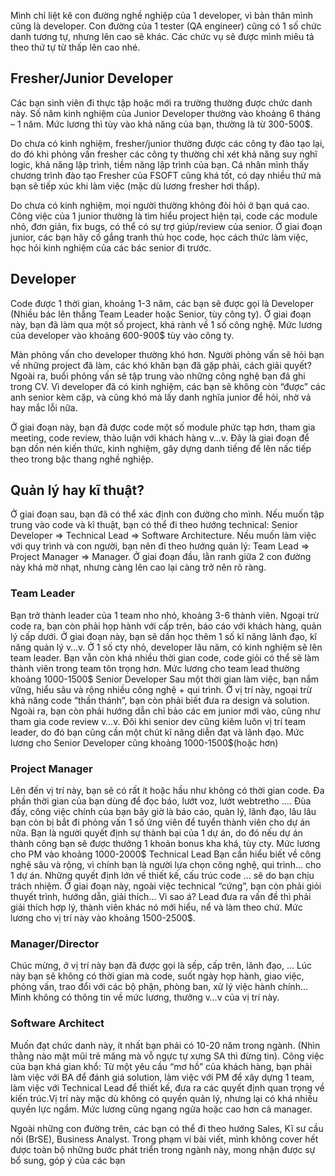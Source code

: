 Mình chỉ liệt kê con đường nghề nghiệp của 1 developer, vì bản thân mình cũng là developer. Con đường của 1 tester (QA engineer) cũng có 1 số chức danh tương tự, nhưng lên cao sẽ khác. Các chức vụ sẽ được mình miêu tả theo thứ tự từ thấp lên cao nhé.

## Fresher/Junior Developer

Các bạn sinh viên đi thực tập hoặc mới ra trường thường được chức danh này. Số năm kinh nghiệm của Junior Developer thường vào khoảng 6 tháng – 1 năm. Mức lương thì tùy vào khả năng của bạn, thường là từ 300-500$.

Do chưa có kinh nghiệm, fresher/junior thường được các công ty đào tạo lại, do đó khi phỏng vấn fresher các công ty thường chỉ xét khả năng suy nghĩ logic, khả năng lập trình, tiềm năng lập trình của bạn. Cá nhân mình thấy chương trình đào tạo Fresher của FSOFT cũng khá tốt, có dạy nhiều thứ mà bạn sẽ tiếp xúc khi làm việc (mặc dù lương fresher hơi thấp).

Do chưa có kinh nghiệm, mọi người thường không đòi hỏi ở bạn quá cao. Công việc của 1 junior thường là tìm hiểu project hiện tại, code các module nhỏ, đơn giản, fix bugs, có thể có sự trợ giúp/review của senior. Ở giai đoạn junior, các bạn hãy cố gắng tranh thủ học code, học cách thức làm việc, học hỏi kinh nghiệm của các bác senior đi trước.

## Developer

Code được 1 thời gian, khoảng 1-3 năm, các bạn sẽ được gọi là Developer (Nhiều bác lên thẳng Team Leader hoặc Senior, tùy công ty). Ở giai đoạn này, bạn đã làm qua một số project, khá rành về 1 số công nghệ. Mức lương của developer vào khoảng 600-900$ tùy vào công ty.

Màn phỏng vấn cho developer thường khó hơn. Người phỏng vấn sẽ hỏi bạn về những project đã làm, các khó khăn bạn đã gặp phải, cách giải quyết? Ngoài ra, buổi phỏng vấn sẽ tập trung vào những công nghệ bạn đã ghi trong CV. Vì developer đã có kinh nghiệm, các bạn sẽ không còn “được” các anh senior kèm cặp, và cũng khó mà lấy danh nghĩa junior để hỏi, nhờ vả hay mắc lỗi nữa.

Ở giai đoạn này, bạn đã được code một số module phức tạp hơn, tham gia meeting, code review, thảo luận với khách hàng v…v. Đây là giai đoạn để bạn dồn nén kiến thức, kinh nghiệm, gây dựng danh tiếng để lên nấc tiếp theo trong bậc thang nghề nghiệp.

## Quản lý hay kĩ thuật?

Ở giai đoạn sau, bạn đã có thể xác định con đường cho mình. Nếu muốn tập trung vào code và kĩ thuật, bạn có thể đi theo hướng technical: Senior Developer => Technical Lead => Software Architecture. Nếu muốn làm việc với quy trình và con người, bạn nên đi theo hướng quản lý: Team Lead => Project Manager => Manager. Ở giai đoạn đầu, lằn ranh giữa 2 con đường này khá mờ nhạt, nhưng càng lên cao lại càng trở nên rõ ràng. 
### Team Leader
Bạn trở thành leader của 1 team nho nhỏ, khoảng 3-6 thành viên. Ngoại trừ code ra, bạn còn phải họp hành với cấp trên, báo cáo với khách hàng, quản lý cấp dưới. Ở giai đoạn này, bạn sẽ dần học thêm 1 số kĩ năng lãnh đạo, kĩ năng quản lý v…v. Ở 1 số cty nhỏ, developer lâu năm, có kinh nghiệm sẽ lên team leader. Bạn vẫn còn khá nhiều thời gian code, code giỏi có thể sẽ làm thành viên trong team tôn trọng hơn. Mức lương cho team lead thường khoảng 1000-1500$	Senior Developer
Sau một thời gian làm việc, bạn nắm vững, hiểu sâu và rộng nhiều công nghệ + qui trình. Ở vị trí này, ngoại trừ khả năng code “thần thánh”, bạn còn phải biết đưa ra design và solution. Ngoài ra, bạn còn phải hướng dẫn chỉ bảo các em junior mới vào, cũng như tham gia code review v…v. Đôi khi senior dev cũng kiêm luôn vị trí team leader, do đó bạn cũng cần một chút kĩ năng diễn đạt và lãnh đạo. Mức lương cho Senior Developer cũng khoảng 1000-1500$(hoặc hơn)
### Project Manager
Lên đến vị trí này, bạn sẽ có rất ít hoặc hầu như không có thời gian code. Đa phần thời gian của bạn dùng để đọc báo, lướt voz, lướt webtretho …. Đùa đấy, công việc chính của bạn bây giờ là báo cáo, quản lý, lãnh đạo, lâu lâu bạn còn bị bắt đi phỏng vấn 1 số ứng viên để tuyển thành viên cho dự án nữa. Bạn là người quyết định sự thành bại của 1 dự án, do đó nếu dự án thành công bạn sẽ được thưởng 1 khoản bonus kha khá, tùy cty. Mức lương cho PM vào khoảng 1000-2000$	Technical Lead
Bạn cần hiểu biết về công nghệ sâu và rộng, vì chính bạn là người lựa chọn công nghệ, qui trình… cho 1 dự án. Những quyết định lớn về thiết kế, cấu trúc code … sẽ do bạn chịu trách nhiệm. Ở giai đoạn này, ngoài việc technical “cứng”, bạn còn phải giỏi thuyết trình, hướng dẫn, giải thích… Vì sao á? Lead đưa ra vấn đề thì phải giải thích hợp lý, thành viên khác nó mới hiểu, nể và làm theo chứ. Mức lương cho vị trí này vào khoảng 1500-2500$.
### Manager/Director
Chúc mừng, ở vị trí này bạn đã được gọi là sếp, cấp trên, lãnh đạo, … Lúc này bạn sẽ không có thời gian mà code, suốt ngày họp hành, giao việc, phỏng vấn, trao đổi với các bộ phận, phòng ban, xử lý việc hành chính… Mình không có thông tin về mức lương, thưởng v…v của vị trí này.
### Software Architect
Muốn đạt chức danh này, ít nhất bạn phải có 10-20 năm trong ngành. (Nhìn thằng nào mặt mũi trẻ măng mà vỗ ngực tự xưng SA thì đừng tin). Công việc của bạn khá gian khổ: Từ một yêu cầu “mơ hồ” của khách hàng, bạn phải làm việc với BA để đánh giá solution, làm việc với PM để xây dựng 1 team, làm việc với Technical Lead để thiết kế, đưa ra các quyết định quan trọng về kiến trúc.Vị trí này mặc dù không có quyền quản lý, nhưng lại có khá nhiều quyền lực ngầm. Mức lương cũng ngang ngửa hoặc cao hơn cả manager.

Ngoài những con đường trên, các bạn có thể đi theo hướng Sales, Kĩ sư cầu nối (BrSE), Business Analyst. Trong phạm vi bài viết, mình không cover hết được toàn bộ những bước phát triển trong ngành này, mong nhận được sự bổ sung, góp ý của các bạn